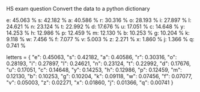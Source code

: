 HS exam question
Convert the data to a python dictionary

e: 45.063 %
s: 42.182 %
a: 40.586 %
r: 30.316 %
o: 28.193 %
i: 27.897 %
l: 24.621 %
n: 23.124 %
t: 22.992 %
d: 17.676 %
u: 17.051 %
c: 14.648 %
y: 14.253 %
h: 12.986 %
p: 12.459 %
m: 12.130 %
b: 10.253 %
g: 10.204 %
k: 9.118 %
w: 7.456 %
f: 7.077 %
v: 5.003 %
z: 2.271 %
x: 1.860 %
j: 1.366 %
q: 0.741 %

letters = {
  "e": 0.45063,
  "s": 0.42182,
  "a": 0.40586,
  "r": 0.30316,
  "o": 0.28193,
  "i": 0.27897,
  "l": 0.24621,
  "n": 0.23124,
  "t": 0.22992,
  "d": 0.17676,
  "u": 0.17051,
  "c": 0.14648,
  "y": 0.14253,
  "h": 0.12986,
  "p": 0.12459,
  "m": 0.12130,
  "b": 0.10253,
  "g": 0.10204,
  "k": 0.09118,
  "w": 0.07456,
  "f": 0.07077,
  "v": 0.05003,
  "z": 0.02271,
  "x": 0.01860,
  "j": 0.01366,
  "q": 0.00741
}
